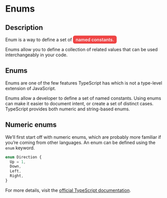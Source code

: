 # Enums

## Description

Enum is a way to define a set of <span style="background-color:#ef4444; color:#f3f4f6; padding:4px 8px; border-radius:6px; font-weight:600;"> named constants.</span> 

Enums allow you to define a collection of related values that can be used interchangeably in your code.


## Enums

Enums are one of the few features TypeScript has which is not a type-level extension of JavaScript.

Enums allow a developer to define a set of named constants. Using enums can make it easier to document intent, or create a set of distinct cases. TypeScript provides both numeric and string-based enums.

## Numeric enums

We’ll first start off with numeric enums, which are probably more familiar if you’re coming from other languages. An enum can be defined using the `enum` keyword.

```ts
enum Direction {
  Up = 1,
  Down,
  Left,
  Right,
}
```

For more details, visit the [official TypeScript documentation](https://www.typescriptlang.org/docs/handbook/enums.html).